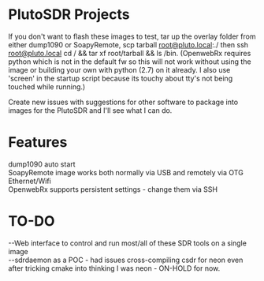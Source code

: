 # PlutoSDR Projects

If you don't want to flash these images to test, tar up the overlay folder from either dump1090 or SoapyRemote, scp tarball root@pluto.local:./ then ssh root@pluto.local cd / && tar xf root/tarball && ls /bin.  (OpenwebRx requires python which is not in the default fw so this will not work without using the image or building your own with python (2.7) on it already.  I also use 'screen' in the startup script because its touchy about tty's not being touched while running.)

Create new issues with suggestions for other software to package into images for the PlutoSDR and I'll see what I can do.

# Features
dump1090 auto start
<BR>SoapyRemote image works both normally via USB and remotely via OTG Ethernet/Wifi
<BR>OpenwebRx supports persistent settings - change them via SSH

# TO-DO
--Web interface to control and run most/all of these SDR tools on a single image
<BR>--sdrdaemon as a POC - had issues cross-compiling csdr for neon even after tricking cmake into thinking I was neon - ON-HOLD for now.
